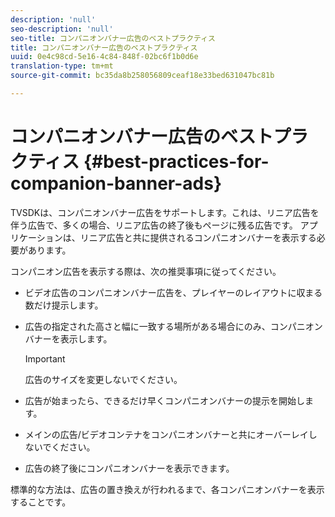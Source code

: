 ```yaml
---
description: 'null'
seo-description: 'null'
seo-title: コンパニオンバナー広告のベストプラクティス
title: コンパニオンバナー広告のベストプラクティス
uuid: 0e4c98cd-5e16-4c84-848f-02bc6f1b0d6e
translation-type: tm+mt
source-git-commit: bc35da8b258056809ceaf18e33bed631047bc81b

---
```



# コンパニオンバナー広告のベストプラクティス {#best-practices-for-companion-banner-ads}

TVSDKは、コンパニオンバナー広告をサポートします。これは、リニア広告を伴う広告で、多くの場合、リニア広告の終了後もページに残る広告です。 アプリケーションは、リニア広告と共に提供されるコンパニオンバナーを表示する必要があります。

コンパニオン広告を表示する際は、次の推奨事項に従ってください。

* ビデオ広告のコンパニオンバナー広告を、プレイヤーのレイアウトに収まる数だけ提示します。
* 広告の指定された高さと幅に一致する場所がある場合にのみ、コンパニオンバナーを表示します。

   >[!IMPORTANT]
   >
   >広告のサイズを変更しないでください。

* 広告が始まったら、できるだけ早くコンパニオンバナーの提示を開始します。
* メインの広告/ビデオコンテナをコンパニオンバナーと共にオーバーレイしないでください。
* 広告の終了後にコンパニオンバナーを表示できます。

標準的な方法は、広告の置き換えが行われるまで、各コンパニオンバナーを表示することです。